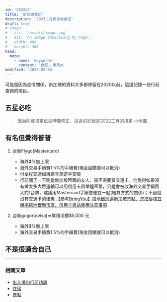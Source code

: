 ```yaml
---
id: '2022s5'
title: '新加坡食記'
description: '2023二月新加坡食記'
draft: true
# image:
#   src: '/assets/image.jpg'
#   alt: 'An image showcasing My Page.'
#   width: 400
#   height: 300
head:
  meta:
    - name: 'keywords'
      content: '食記, 車馬水'
modified: '2023-02-04'
---
```



可能是因為疫情關係，新加坡的資料大多都停留在2020以前，這邊記錄一些行前查詢的項目。
>


## 五星必吃
> 因為防疫規定依據時間修正，這邊的紀錄是2022二月的規定
小地圖


## 有名但覺得普普
  1. 台新Flygo(Mastercard)
      - 海外**3**%無上限
      - 海外交易手續費1.5%的手續費(現金回饋就可以抵消)
      - 付全程交通如機票享旅遊平安險
      - 行前問了一下剛從新加坡回國的友人，需不需要買交通卡，他覺得如果沒有做太多大眾運輸可以用信用卡買單程車票，只是會被收海外交易手續費大約1台幣，建議用Mastercard手續會便宜一點(結算方式的關係)；不過就沒有交通卡的優惠
        [【參考BringYou】搭地鐵玩遍新加坡景點、怎麼從樟宜機場搭地鐵到市區、信用卡進站使用注意事項](https://www.bring-you.info/zh-tw/singapore_smrt)
          
  2. 台新gogoro(visa)⇒累積消費$5,000 元
      - 海外**3**%無上限
      - 海外交易手續費1.5%的手續費(現金回饋就可以抵消)

## 不是很適合自己


---------------------------------------
### 相關文章

- [出入境和行前功課](/travel/singapore_preparation)
- [住宿](/travel/singapore_hotel)
- [景點](/travel/singapore_spot)
